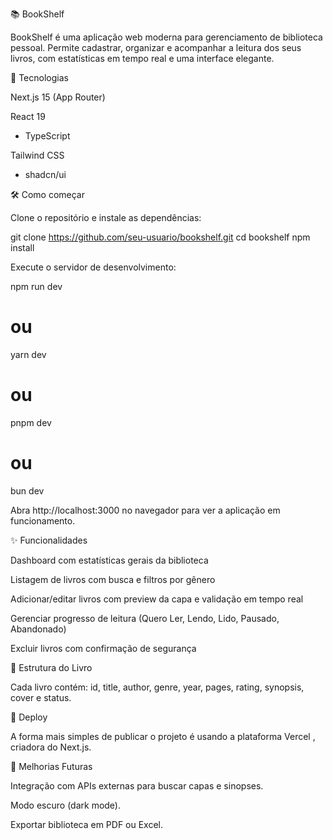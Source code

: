📚 BookShelf

BookShelf é uma aplicação web moderna para gerenciamento de biblioteca pessoal.
Permite cadastrar, organizar e acompanhar a leitura dos seus livros, com estatísticas em tempo real e uma interface elegante.

🚀 Tecnologias

Next.js 15
 (App Router)

React 19
 + TypeScript

Tailwind CSS
 + shadcn/ui

🛠️ Como começar

Clone o repositório e instale as dependências:

git clone https://github.com/seu-usuario/bookshelf.git
cd bookshelf
npm install


Execute o servidor de desenvolvimento:

npm run dev
# ou
yarn dev
# ou
pnpm dev
# ou
bun dev


Abra http://localhost:3000
 no navegador para ver a aplicação em funcionamento.

✨ Funcionalidades

Dashboard com estatísticas gerais da biblioteca

Listagem de livros com busca e filtros por gênero

Adicionar/editar livros com preview da capa e validação em tempo real

Gerenciar progresso de leitura (Quero Ler, Lendo, Lido, Pausado, Abandonado)

Excluir livros com confirmação de segurança

📖 Estrutura do Livro

Cada livro contém:
id, title, author, genre, year, pages, rating, synopsis, cover e status.

🚀 Deploy

A forma mais simples de publicar o projeto é usando a plataforma Vercel
, criadora do Next.js.

📌 Melhorias Futuras

Integração com APIs externas para buscar capas e sinopses.

Modo escuro (dark mode).

Exportar biblioteca em PDF ou Excel.